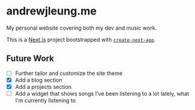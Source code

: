 # andrewjleung.me

My personal website covering both my dev and music work.

This is a [Next.js](https://nextjs.org/) project bootstrapped with [`create-next-app`](https://github.com/vercel/next.js/tree/canary/packages/create-next-app).

## Future Work

- [ ] Further tailor and customize the site theme
- [x] Add a blog section
- [x] Add a projects section
- [ ] Add a widget that shows songs I've been listening to a lot lately, what I'm currently listening to
